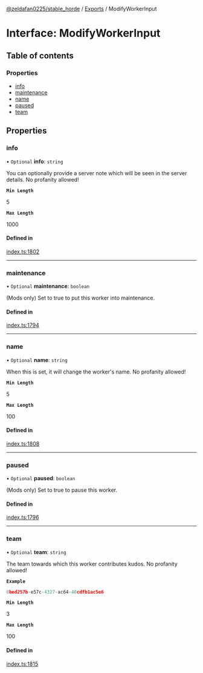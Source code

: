 [@zeldafan0225/stable_horde](../README.md) / [Exports](../modules.md) / ModifyWorkerInput

# Interface: ModifyWorkerInput

## Table of contents

### Properties

- [info](ModifyWorkerInput.md#info)
- [maintenance](ModifyWorkerInput.md#maintenance)
- [name](ModifyWorkerInput.md#name)
- [paused](ModifyWorkerInput.md#paused)
- [team](ModifyWorkerInput.md#team)

## Properties

### info

• `Optional` **info**: `string`

You can optionally provide a server note which will be seen in the server details. No profanity allowed!

**`Min Length`**

5

**`Max Length`**

1000

#### Defined in

[index.ts:1802](https://github.com/ZeldaFan0225/stable_horde/blob/ca96654/index.ts#L1802)

___

### maintenance

• `Optional` **maintenance**: `boolean`

(Mods only) Set to true to put this worker into maintenance.

#### Defined in

[index.ts:1794](https://github.com/ZeldaFan0225/stable_horde/blob/ca96654/index.ts#L1794)

___

### name

• `Optional` **name**: `string`

When this is set, it will change the worker's name. No profanity allowed!

**`Min Length`**

5

**`Max Length`**

100

#### Defined in

[index.ts:1808](https://github.com/ZeldaFan0225/stable_horde/blob/ca96654/index.ts#L1808)

___

### paused

• `Optional` **paused**: `boolean`

(Mods only) Set to true to pause this worker.

#### Defined in

[index.ts:1796](https://github.com/ZeldaFan0225/stable_horde/blob/ca96654/index.ts#L1796)

___

### team

• `Optional` **team**: `string`

The team towards which this worker contributes kudos. No profanity allowed!

**`Example`**

```ts
0bed257b-e57c-4327-ac64-40cdfb1ac5e6
```

**`Min Length`**

3

**`Max Length`**

100

#### Defined in

[index.ts:1815](https://github.com/ZeldaFan0225/stable_horde/blob/ca96654/index.ts#L1815)

